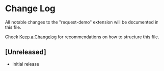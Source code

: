# Change Log

All notable changes to the "request-demo" extension will be documented in this file.

Check [Keep a Changelog](http://keepachangelog.com/) for recommendations on how to structure this file.

## [Unreleased]

- Initial release